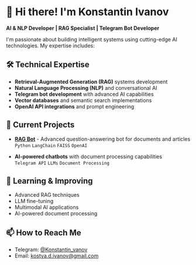 # 👋 Hi there! I'm Konstantin Ivanov

**AI & NLP Developer | RAG Specialist | Telegram Bot Developer**

I'm passionate about building intelligent systems using cutting-edge AI technologies. My expertise includes:

## 🛠️ Technical Expertise

- **Retrieval-Augmented Generation (RAG)** systems development
- **Natural Language Processing (NLP)** and conversational AI
- **Telegram bot development** with advanced AI capabilities
- **Vector databases** and semantic search implementations
- **OpenAI API integrations** and prompt engineering

## 🔭 Current Projects

- **[RAG Bot](https://github.com/Konstantin-vanov-hub/RAG_bot)** - Advanced question-answering bot for documents and articles  
  `Python` `LangChain` `FAISS` `OpenAI`
  
- **AI-powered chatbots** with document processing capabilities  
  `Telegram API` `LLMs` `Document Processing`

## 🌱 Learning & Improving

-  Advanced RAG techniques
-  LLM fine-tuning
-  Multimodal AI applications
-  AI-powered document processing

## 📫 How to Reach Me

-  Telegram: [@Konstantin_vanov](https://t.me/Konstantin_vanov)
-  Email: kostya.d.ivanov@gmail.com







